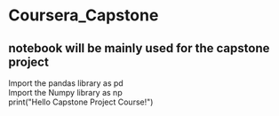 # Coursera_Capstone 
## notebook will be mainly used for the capstone project
Import the pandas library as pd \
Import the Numpy library as np \
print("Hello Capstone Project Course!")
